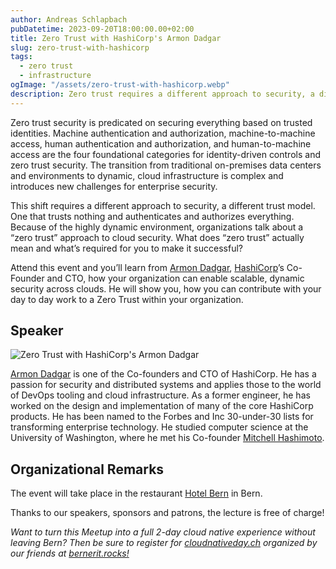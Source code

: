 ```yaml
---
author: Andreas Schlapbach
pubDatetime: 2023-09-20T18:00:00.00+02:00
title: Zero Trust with HashiCorp's Armon Dadgar
slug: zero-trust-with-hashicorp
tags:
  - zero trust
  - infrastructure
ogImage: "/assets/zero-trust-with-hashicorp.webp"
description: Zero trust requires a different approach to security, a different trust model. Armon Dadgar,  HashiCorp’s Co-Founder and CTO, shows us how your organization can enable scalable, dynamic security across clouds.
---
```


Zero trust security is predicated on securing everything based on trusted identities. Machine authentication and authorization, machine-to-machine access, human authentication and authorization, and human-to-machine access are the four foundational categories for identity-driven controls and zero trust security. The transition from traditional on-premises data centers and environments to dynamic, cloud infrastructure is complex and introduces new challenges for enterprise security.

This shift requires a different approach to security, a different trust model. One that trusts nothing and authenticates and authorizes everything. Because of the highly dynamic environment, organizations talk about a “zero trust” approach to cloud security. What does “zero trust” actually mean and what’s required for you to make it successful?

Attend this event and you’ll learn from [Armon Dadgar](https://www.linkedin.com/in/armon-dadgar/), [HashiCorp](https://www.hashicorp.com/)’s Co-Founder and CTO, how your organization can enable scalable, dynamic security across clouds. He will show you, how you can contribute with your day to day work to a Zero Trust within your organization.

## Speaker

![Zero Trust with HashiCorp's Armon Dadgar](@assets/images/armon-dadgar.webp)

[Armon Dadgar](https://www.linkedin.com/in/armon-dadgar/) is one of the Co-founders and CTO of HashiCorp. He has a passion for security and distributed systems and applies those to the world of DevOps tooling and cloud infrastructure. As a former engineer, he has worked on the design and implementation of many of the core HashiCorp products. He has been named to the Forbes and Inc 30-under-30 lists for transforming enterprise technology. He studied computer science at the University of Washington, where he met his Co-founder [Mitchell Hashimoto](https://www.linkedin.com/in/mitchellh/).

## Organizational Remarks

The event will take place in the restaurant [Hotel Bern](https://www.hotelbern.ch/) in Bern.

Thanks to our speakers, sponsors and patrons, the lecture is free of charge!

_Want to turn this Meetup into a full 2-day cloud native experience without leaving Bern? Then be sure to register for [cloudnativeday.ch](https://cloudnativeday.ch/) organized by our friends at [bernerit.rocks!](https://bernerit.rocks/)_
